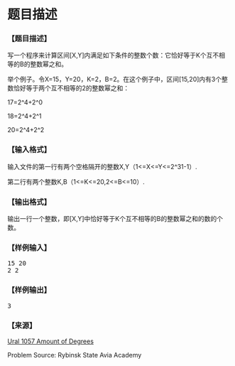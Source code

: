 # 题目描述


<h3>
【题目描述】
</h3>
<p>
写一个程序来计算区间[X,Y]内满足如下条件的整数个数：它恰好等于K个互不相等的B的整数幂之和。
</p>
<p>
举个例子。令X=15，Y=20，K=2，B=2。在这个例子中，区间[15,20]内有3个整数恰好等于两个互不相等的2的整数幂之和：
</p>
<p>
17=2^4+2^0
</p>
<p>
18=2^4+2^1
</p>
<p>
20=2^4+2^2
</p>
<h3>
【输入格式】
</h3>
<p>
输入文件的第一行有两个空格隔开的整数X,Y（1&lt;=X&lt;=Y&lt;=2^31-1）.
</p>
<p>
第二行有两个整数K,B（1&lt;=K&lt;=20,2&lt;=B&lt;=10）.
</p>
<h3>
【输出格式】
</h3>
<p>
输出一行一个整数，即[X,Y]中恰好等于K个互不相等的B的整数幂之和的数的个数。
</p>
<h3>
【样例输入】
</h3>
<pre>15 20
2 2</pre>
<h3>
【样例输出】
</h3>
<pre>3</pre>
<h3>
【来源】
</h3>
<p>
<a href="http://acm.timus.ru/problem.aspx?space=1&amp;num=1057" target="_blank">Ural 1057 Amount of Degrees</a> 
</p>
<p>
Problem Source: Rybinsk State Avia Academy
</p>
